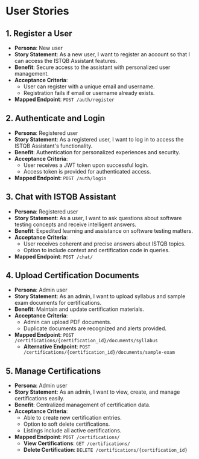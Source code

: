 # User Stories

## 1. Register a User
- **Persona**: New user
- **Story Statement**: As a new user, I want to register an account so that I can access the ISTQB Assistant features.
- **Benefit**: Secure access to the assistant with personalized user management.
- **Acceptance Criteria**:
  - User can register with a unique email and username.
  - Registration fails if email or username already exists.
- **Mapped Endpoint**: `POST /auth/register`

## 2. Authenticate and Login
- **Persona**: Registered user
- **Story Statement**: As a registered user, I want to log in to access the ISTQB Assistant's functionality.
- **Benefit**: Authentication for personalized experiences and security.
- **Acceptance Criteria**:
  - User receives a JWT token upon successful login.
  - Access token is provided for authenticated access.
- **Mapped Endpoint**: `POST /auth/login`

## 3. Chat with ISTQB Assistant
- **Persona**: Registered user
- **Story Statement**: As a user, I want to ask questions about software testing concepts and receive intelligent answers.
- **Benefit**: Expedited learning and assistance on software testing matters.
- **Acceptance Criteria**:
  - User receives coherent and precise answers about ISTQB topics.
  - Option to include context and certification code in queries.
- **Mapped Endpoint**: `POST /chat/`

## 4. Upload Certification Documents
- **Persona**: Admin user
- **Story Statement**: As an admin, I want to upload syllabus and sample exam documents for certifications.
- **Benefit**: Maintain and update certification materials.
- **Acceptance Criteria**:
  - Admin can upload PDF documents.
  - Duplicate documents are recognized and alerts provided.
- **Mapped Endpoint**: `POST /certifications/{certification_id}/documents/syllabus`
  - **Alternative Endpoint**: `POST /certifications/{certification_id}/documents/sample-exam`

## 5. Manage Certifications
- **Persona**: Admin user
- **Story Statement**: As an admin, I want to view, create, and manage certifications easily.
- **Benefit**: Centralized management of certification data.
- **Acceptance Criteria**:
  - Able to create new certification entries.
  - Option to soft delete certifications.
  - Listings include all active certifications.
- **Mapped Endpoint**: `POST /certifications/`
  - **View Certifications**: `GET /certifications/`
  - **Delete Certification**: `DELETE /certifications/{certification_id}`

